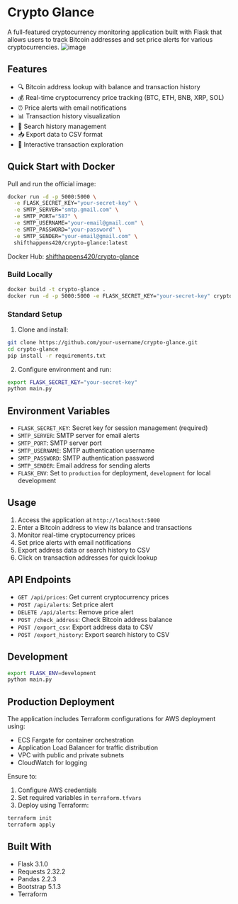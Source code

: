 # Crypto Glance

A full-featured cryptocurrency monitoring application built with Flask that allows users to track Bitcoin addresses and set price alerts for various cryptocurrencies.
![image](https://github.com/user-attachments/assets/066e490d-d3e8-4575-be98-8cbbe5d8e484)

## Features

- 🔍 Bitcoin address lookup with balance and transaction history
- 💰 Real-time cryptocurrency price tracking (BTC, ETH, BNB, XRP, SOL)
- ⏰ Price alerts with email notifications 
- 📊 Transaction history visualization
- 📝 Search history management
- 📥 Export data to CSV format
- 🔗 Interactive transaction exploration

## Quick Start with Docker

Pull and run the official image:
```bash
docker run -d -p 5000:5000 \
  -e FLASK_SECRET_KEY="your-secret-key" \
  -e SMTP_SERVER="smtp.gmail.com" \
  -e SMTP_PORT="587" \
  -e SMTP_USERNAME="your-email@gmail.com" \
  -e SMTP_PASSWORD="your-password" \
  -e SMTP_SENDER="your-email@gmail.com" \
  shifthappens420/crypto-glance:latest
```

Docker Hub: [shifthappens420/crypto-glance](https://hub.docker.com/r/shifthappens420/crypto-glance)

### Build Locally

```bash
docker build -t crypto-glance .
docker run -d -p 5000:5000 -e FLASK_SECRET_KEY="your-secret-key" crypto-glance
```

### Standard Setup

1. Clone and install:
```bash
git clone https://github.com/your-username/crypto-glance.git
cd crypto-glance
pip install -r requirements.txt
```

2. Configure environment and run:
```bash
export FLASK_SECRET_KEY="your-secret-key"
python main.py
```

## Environment Variables

- `FLASK_SECRET_KEY`: Secret key for session management (required)
- `SMTP_SERVER`: SMTP server for email alerts
- `SMTP_PORT`: SMTP server port  
- `SMTP_USERNAME`: SMTP authentication username
- `SMTP_PASSWORD`: SMTP authentication password
- `SMTP_SENDER`: Email address for sending alerts
- `FLASK_ENV`: Set to `production` for deployment, `development` for local development

## Usage

1. Access the application at `http://localhost:5000`
2. Enter a Bitcoin address to view its balance and transactions
3. Monitor real-time cryptocurrency prices
4. Set price alerts with email notifications
5. Export address data or search history to CSV
6. Click on transaction addresses for quick lookup

## API Endpoints

- `GET /api/prices`: Get current cryptocurrency prices
- `POST /api/alerts`: Set price alert
- `DELETE /api/alerts`: Remove price alert 
- `POST /check_address`: Check Bitcoin address balance
- `POST /export_csv`: Export address data to CSV
- `POST /export_history`: Export search history to CSV

## Development

```bash
export FLASK_ENV=development
python main.py
```

## Production Deployment

The application includes Terraform configurations for AWS deployment using:
- ECS Fargate for container orchestration
- Application Load Balancer for traffic distribution
- VPC with public and private subnets
- CloudWatch for logging

Ensure to:
1. Configure AWS credentials
2. Set required variables in `terraform.tfvars`
3. Deploy using Terraform:
```bash
terraform init
terraform apply
```

## Built With

- Flask 3.1.0
- Requests 2.32.2
- Pandas 2.2.3
- Bootstrap 5.1.3
- Terraform
